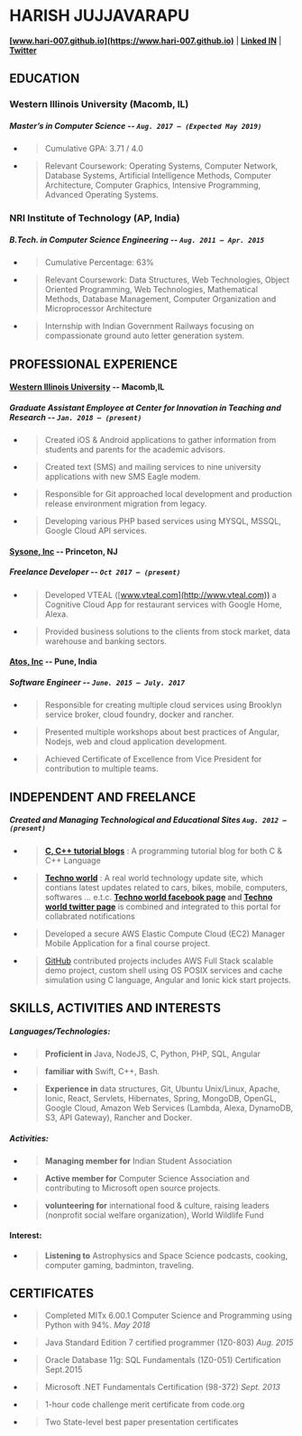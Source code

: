 # HARISH JUJJAVARAPU

**[www.hari-007.github.io](https://www.hari-007.github.io)** | **[Linked IN](www.linkedin.com/in/hari-007)** | **[Twitter](https://twitter.com/hari__007)** 

## EDUCATION

### Western Illinois University (Macomb, IL)
#####   Master’s in Computer Science -- `Aug. 2017 – (Expected May 2019)`

-   >   Cumulative GPA: 3.71 / 4.0
-   >   Relevant Coursework: Operating Systems, Computer Network, Database Systems, Artificial Intelligence Methods, Computer Architecture, Computer Graphics, Intensive Programming, Advanced Operating Systems.

### NRI Institute of Technology (AP, India)

#####   B.Tech. in Computer Science Engineering -- `Aug. 2011 – Apr. 2015`

-   >  Cumulative Percentage: 63%
-   >  Relevant Coursework: Data Structures, Web Technologies, Object Oriented Programming, Web Technologies, Mathematical Methods, Database Management, Computer Organization and Microprocessor Architecture
-   > Internship with Indian Government Railways focusing on compassionate ground auto letter generation system.

## PROFESSIONAL EXPERIENCE

####  [Western Illinois University](https://www.wiu.edu) -- Macomb,IL

##### Graduate Assistant Employee at Center for Innovation in Teaching and Research -- `Jan. 2018 – (present)`

-   >   Created iOS & Android applications to gather information from students and parents for the academic advisors.
-   >   Created text (SMS) and mailing services to nine university applications with new SMS Eagle modem.
-   >   Responsible for Git approached local development and production release environment migration from legacy.
-   >   Developing various PHP based services using MYSQL, MSSQL, Google Cloud API services.

#### [Sysone, Inc](http://sysoneinc.com) -- Princeton, NJ
#####   Freelance Developer -- `Oct 2017 – (present)`

-   >  Developed VTEAL ([www.vteal.com](http://www.vteal.com)) a Cognitive Cloud App for restaurant services with Google Home, Alexa.
-   >   Provided business solutions to the clients from stock market, data warehouse and banking sectors.

#### [Atos, Inc](https://atos.net) -- Pune, India
#####   Software Engineer -- `June. 2015 – July. 2017`

-   >   Responsible for creating multiple cloud services using Brooklyn service broker, cloud foundry, docker and rancher.
-   >   Presented multiple workshops about best practices of Angular, Nodejs, web and cloud application development.
-   >   Achieved Certificate of Excellence from Vice President for contribution to multiple teams.

##  INDEPENDENT AND FREELANCE
##### Created and Managing Technological and Educational Sites `Aug. 2012 –(present)`

-   >   **[C, C++ tutorial blogs](http://candcppprogrammes.blogspot.in)** :  A programming tutorial blog for both C & C++ Language
-   >   **[Techno world](http://technoworld007.blogspot.com)** : A real world technology update site, which contians latest updates related to cars, bikes, mobile, computers, softwares ... e.t.c. **[Techno world facebook page](https://www.facebook.com/Technoworld007/) and [Techno world  twitter page](https://twitter.com/techno_world007)** is combined and integrated to this portal for collabrated notifications
-   >   Developed a secure AWS Elastic Compute Cloud (EC2) Manager Mobile Application for a final course project.

-   > [GitHub](https://github.com/hari-007) contributed projects includes AWS Full Stack scalable demo project, custom shell using OS POSIX services and cache simulation using C language, Angular and Ionic kick start projects.

## SKILLS, ACTIVITIES AND INTERESTS
#####   Languages/Technologies:
-   >   **Proficient in** Java, NodeJS, C, Python, PHP, SQL, Angular 
-   >   **familiar with** Swift, C++, Bash. 
-   >   **Experience in** data structures, Git, Ubuntu Unix/Linux, Apache, Ionic, React, Servlets, Hibernates, Spring, MongoDB, OpenGL, Google Cloud, Amazon Web Services (Lambda, Alexa, DynamoDB, S3, API Gateway), Rancher and Docker.

#####   Activities: 
-   >   **Managing member for** Indian Student Association
-   >   **Active member for** Computer Science Association and contributing to Microsoft open source projects.
-   >   **volunteering for** international food & culture, raising leaders (nonprofit social welfare organization), World Wildlife Fund

#### Interest:
-   >   **Listening to** Astrophysics and Space Science podcasts, cooking, computer gaming, badminton, traveling.

## CERTIFICATES

-   >    Completed MITx 6.00.1 Computer Science and Programming using Python with 94%. *May 2018*
-   >   Java Standard Edition 7 certified programmer (1Z0-803) *Aug. 2015*
-   >   Oracle Database 11g: SQL Fundamentals (1Z0-051) Certification Sept.2015
-   >   Microsoft .NET Fundamentals Certification (98-372) *Sept. 2013*
-   >   1-hour code challenge merit certificate from code.org 
-   >   Two State-level best paper presentation certificates
